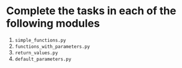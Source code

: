 # Complete the tasks in each of the following modules
1. `simple_functions.py`
2. `functions_with_parameters.py`
3. `return_values.py`
4. `default_parameters.py`